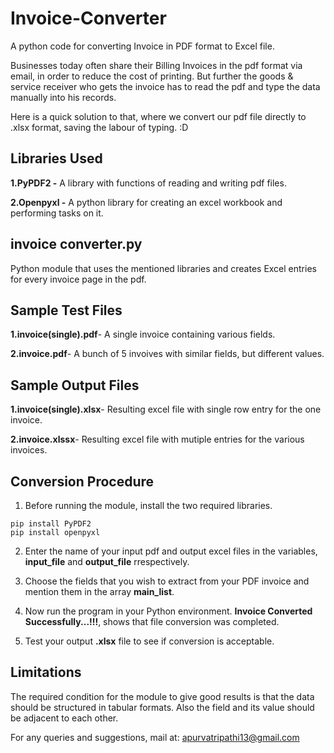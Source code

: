 # Invoice-Converter
A python code for converting Invoice in PDF format to Excel file.

Businesses today often share their Billing Invoices in the pdf format via email, in order to reduce the cost of printing. But further the goods & service receiver who gets the invoice has to read the pdf and type the data manually into his records.

Here is a quick solution to that, where we convert our pdf file directly to .xlsx format, saving the labour of typing.  :D

## Libraries Used
**1.PyPDF2 -** A library with functions of reading and writing pdf files.

**2.Openpyxl -** A python library for creating an excel workbook and performing tasks on it.

## invoice converter.py
Python module that uses the mentioned libraries and creates Excel entries for every invoice page in the pdf.

## Sample Test Files
**1.invoice(single).pdf**-  A single invoice containing various fields.

**2.invoice.pdf**- A bunch of 5 invoives with similar fields, but different values.

## Sample Output Files
**1.invoice(single).xlsx**-  Resulting excel file with single row entry for the one invoice.

**2.invoice.xlssx**- Resulting excel file with mutiple entries for the various invoices.

## Conversion Procedure

1. Before running the module, install the two required libraries.
```
pip install PyPDF2
pip install openpyxl
```

2. Enter the name of your input pdf and output excel files in the variables, **input_file** and **output_file** rrespectively.

3. Choose the fields that you wish to extract from your PDF invoice and mention them in the array **main_list**.

4. Now run the program in your Python environment. **Invoice Converted Successfully...!!!**, shows that file conversion was completed.

5. Test your output **.xlsx** file to see if conversion is acceptable.


## Limitations
The required condition for the module to give good results is that the data should be structured in tabular formats. Also the field and its value should be adjacent to each other.

For any queries and suggestions, mail at:
apurvatripathi13@gmail.com
